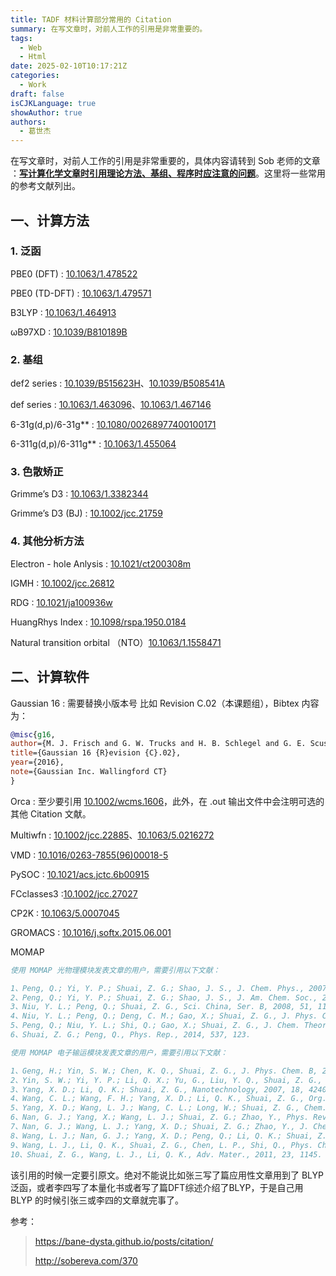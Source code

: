 ```yaml
---
title: TADF 材料计算部分常用的 Citation
summary: 在写文章时，对前人工作的引用是非常重要的。
tags:
  - Web
  - Html
date: 2025-02-10T10:17:21Z
categories:
  - Work
draft: false
isCJKLanguage: true
showAuthor: true
authors:
  - 葛世杰
---
```


在写文章时，对前人工作的引用是非常重要的，具体内容请转到 Sob 老师的文章 ：**[写计算化学文章时引用理论方法、基组、程序时应注意的问题](http://sobereva.com/370)**。这里将一些常用的参考文献列出。

## 一、计算方法

### 1. 泛函

PBE0 (DFT) : [10.1063/1.478522](http://doi.org/10.1063/1.478522)

PBE0 (TD-DFT) : [10.1063/1.479571](https://doi.org/10.1063/1.479571)

B3LYP : [10.1063/1.464913](https://doi.org/10.1063/1.464913)

ωB97XD : [10.1039/B810189B](https://doi.org/10.1039/B810189B "Link to landing page via DOI")

### 2. 基组

def2 series : [10.1039/B515623H](https://doi.org/10.1039/B515623H)、[10.1039/B508541A](https://doi.org/10.1039/B508541A)

def series : [10.1063/1.463096](https://doi.org/10.1063/1.463096)、[10.1063/1.467146](https://doi.org/10.1063/1.467146)

6-31g(d,p)/6-31g** : [10.1080/00268977400100171](https://doi.org/10.1080/00268977400100171)

6-311g(d,p)/6-311g** : [10.1063/1.455064](https://doi.org/10.1063/1.455064)

### 3. 色散矫正

Grimme’s D3 : [10.1063/1.3382344](https://doi.org/10.1063/1.3382344)

Grimme’s D3 (BJ) : [10.1002/jcc.21759](https://doi.org/10.1002/jcc.21759)

### 4. 其他分析方法

Electron - hole Anlysis : [10.1021/ct200308m](https://doi.org/10.1021/ct200308m)

IGMH : [10.1002/jcc.26812](https://doi.org/10.1002/jcc.26812)

RDG : [10.1021/ja100936w](https://doi.org/10.1021/ja100936w)

HuangRhys Index : [10.1098/rspa.1950.0184](https://doi.org/10.1098/rspa.1950.0184)

Natural transition orbital （NTO）[10.1063/1.1558471](https://doi.org/10.1063/1.1558471)

## 二、计算软件

Gaussian 16 : 需要替换小版本号 比如 Revision C.02（本课题组），Bibtex 内容为：

```BibTex
@misc{g16,
author={M. J. Frisch and G. W. Trucks and H. B. Schlegel and G. E. Scuseria and M. A. Robb and J. R. Cheeseman and G. Scalmani and V. Barone and G. A. Petersson and H. Nakatsuji and X. Li and M. Caricato and A. V. Marenich and J. Bloino and B. G. Janesko and R. Gomperts and B. Mennucci and H. P. Hratchian and J. V. Ortiz and A. F. Izmaylov and J. L. Sonnenberg and D. Williams-Young and F. Ding and F. Lipparini and F. Egidi and J. Goings and B. Peng and A. Petrone and T. Henderson and D. Ranasinghe and V. G. Zakrzewski and J. Gao and N. Rega and G. Zheng and W. Liang and M. Hada and M. Ehara and K. Toyota and R. Fukuda and J. Hasegawa and M. Ishida and T. Nakajima and Y. Honda and O. Kitao and H. Nakai and T. Vreven and K. Throssell and Montgomery, {Jr.}, J. A. and J. E. Peralta and F. Ogliaro and M. J. Bearpark and J. J. Heyd and E. N. Brothers and K. N. Kudin and V. N. Staroverov and T. A. Keith and R. Kobayashi and J. Normand and K. Raghavachari and A. P. Rendell and J. C. Burant and S. S. Iyengar and J. Tomasi and M. Cossi and J. M. Millam and M. Klene and C. Adamo and R. Cammi and J. W. Ochterski and R. L. Martin and K. Morokuma and O. Farkas and J. B. Foresman and D. J. Fox},
title={Gaussian 16 {R}evision {C}.02},
year={2016},
note={Gaussian Inc. Wallingford CT}
}
```

Orca : 至少要引用 [10.1002/wcms.1606](https://doi.org/10.1002/wcms.1606)，此外，在 .out 输出文件中会注明可选的其他 Citation 文献。

Multiwfn : [10.1002/jcc.22885](https://doi.org/10.1002/jcc.22885)、[10.1063/5.0216272](https://doi.org/10.1063/5.0216272)

VMD : [10.1016/0263-7855(96)00018-5](https://doi.org/10.1016/0263-7855(96)00018-5)

PySOC : [10.1021/acs.jctc.6b00915](https://doi.org/10.1021/acs.jctc.6b00915)

FCclasses3 :[10.1002/jcc.27027](https://doi.org/10.1002/jcc.27027)

CP2K : [10.1063/5.0007045](https://doi.org/10.1063/5.0007045)

GROMACS : [10.1016/j.softx.2015.06.001](https://doi.org/10.1016/j.softx.2015.06.001)

MOMAP

```BibTex
使用 MOMAP 光物理模块发表文章的用户，需要引用以下文献：

1、Peng, Q.; Yi, Y. P.; Shuai, Z. G.; Shao, J. S., J. Chem. Phys., 2007, 126, 114302.
2、Peng, Q.; Yi, Y. P.; Shuai, Z. G.; Shao, J. S., J. Am. Chem. Soc., 2007, 129, 9333-9339.
3、Niu, Y. L.; Peng, Q.; Shuai, Z. G., Sci. China, Ser. B, 2008, 51, 1153-1158.
4、Niu, Y. L.; Peng, Q.; Deng, C. M.; Gao, X.; Shuai, Z. G., J. Phys. Chem. A, 2010, 114, 7817-7831.
5、Peng, Q.; Niu, Y. L.; Shi, Q.; Gao, X.; Shuai, Z. G., J. Chem. Theory Comput., 2013, 9, 1132-1143.
6、Shuai, Z. G.; Peng, Q., Phys. Rep., 2014, 537, 123.

使用 MOMAP 电子输运模块发表文章的用户，需要引用以下文献：

1、Geng, H.; Yin, S. W.; Chen, K. Q., Shuai, Z. G., J. Phys. Chem. B, 2005, 109, 12304.
2、Yin, S. W.; Yi, Y. P.; Li, Q. X.; Yu, G., Liu, Y. Q., Shuai, Z. G., J. Phys. Chem. A, 2006, 110, 7138.
3、Yang, X. D.; Li, Q. K.; Shuai, Z. G., Nanotechnology, 2007, 18, 424029.
4、Wang, C. L.; Wang, F. H.; Yang, X. D.; Li, Q. K., Shuai, Z. G., Org. Electron., 2008, 9, 635.
5、Yang, X. D.; Wang, L. J.; Wang, C. L.; Long, W.; Shuai, Z. G., Chem. Mat., 2008, 20, 3205.
6、Nan, G. J.; Yang, X.; Wang, L. J.; Shuai, Z. G.; Zhao, Y., Phys. Rev. B, 2009, 79, 115203.
7、Nan, G. J.; Wang, L. J.; Yang, X. D.; Shuai, Z. G.; Zhao, Y., J. Chem. Phys., 2009, 130, 024704.
8、Wang, L. J.; Nan, G. J.; Yang, X. D.; Peng, Q.; Li, Q. K.; Shuai, Z. G., Chem. Soc. Rev., 2010, 39, 423.
9、Wang, L. J., Li, Q. K., Shuai, Z. G., Chen, L. P., Shi, Q., Phys. Chem. Chem. Phys., 2010, 12, 3309.
10、Shuai, Z. G., Wang, L. J., Li, Q. K., Adv. Mater., 2011, 23, 1145.
```

该引用的时候一定要引原文。绝对不能说比如张三写了篇应用性文章用到了 BLYP 泛函，或者李四写了本量化书或者写了篇DFT综述介绍了BLYP，于是自己用 BLYP 的时候引张三或李四的文章就完事了。

参考：

>  https://bane-dysta.github.io/posts/citation/
> 
> http://sobereva.com/370

